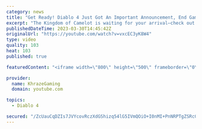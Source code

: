 ```yaml
---
category: news
title: "Get Ready! Diablo 4 Just Got An Important Announcement, End Game Dev Update & More (Diablo 4 News)"
excerpt: "The Kingdom of Camelot is waiting for your arrival—check out the King Arthur: Legends Rise Open Beta here: ..."
publishedDateTime: 2023-03-30T14:45:42Z
originalUrl: "https://youtube.com/watch?v=vxcEC3yK8W4"
type: video
quality: 103
heat: 103
published: true

featuredContent: "<iframe width=\"800\" height=\"500\" frameborder=\"0\" src=\"https://www.youtube.com/embed/vxcEC3yK8W4\" allow=\"accelerometer; autoplay; encrypted-media; gyroscope; picture-in-picture\" allowfullscreen></iframe>"

provider:
  name: KhrazeGaming
  domain: youtube.com

topics:
  - Diablo 4

secured: "/ZcUauCqDZIs7JVYcovRczXdGShizq54lG5IVmQOiO+I0nMI+PnNRPTgZSRcGvegfdBABTFAHb82ARb1h6C9sw0Il9UuLGyYHQzXcgGBkLmUX1WzXzyi/OkG+amSxYLowaTvkFSxqKMjY4asCht746obHqHKcVa16RxUei2kocZgw4dDRjOcS4/k+G7A77T/k4J2CGvhOnkvD+2ITAfESmYn6E9LCg/+0whfmf49PEyVKGlTC4MJdF8dx1n2Dd7lcM0P2IGniQIrO0h4bXYQH5XjRTq89PxYiP6HIj1Ssgf+HMfw0hv5BsR7WUmgoIZ+sRrUixbpEbYz7OzrJHhixIBKKQt8jFK+ePgXKruqxkIVSabZQmXYenHKdgOXyto/Zy8yWVpyXD/3Fzw4SI84CA==;smUhErxHM/AS33DRoXZxzw=="
---
```


